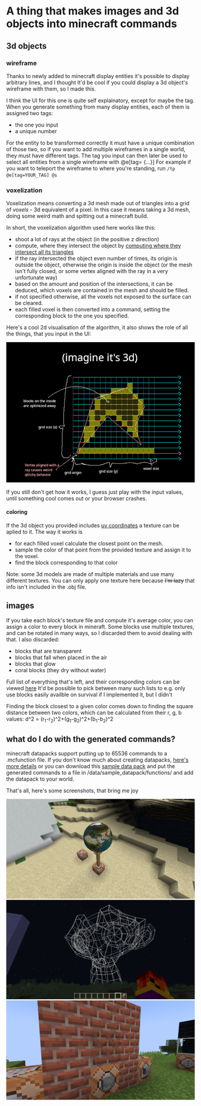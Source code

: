 # A thing that makes images and 3d objects into minecraft commands

## 3d objects

### wireframe

Thanks to newly added to minecraft display entities it's possible to display arbitrary lines,
and I thought It'd be cool if you could display a 3d object's wireframe with them,
so I made this.

I think the UI for this one is quite self explainatory, except for maybe the tag.
When you generate something from many display entities, each of them is assigned two tags:

- the one you input
- a unique number

For the entity to be transformed correctly it must have a unique combination of those two,
so if you want to add multiple wireframes in a single world, they must have different tags.
The tag you input can then later be used to select all entities from a single wireframe with @e\[tag= {...}\]
For example if you want to teleport the wireframe to where you're standing, run `/tp @e[tag=YOUR_TAG] @s`

### voxelization

Voxelization means converting a 3d mesh made out of triangles into a grid of _voxels_ - 3d equivalent of a pixel.
In this case it means taking a 3d mesh, doing some weird math and spitting out a minecraft build.

In short, the voxelization algorithm used here works like this:

- shoot a lot of rays at the object (in the positive z direction)
- compute, where they intersect the object by [computing where they intersect all its triangles](https://en.wikipedia.org/wiki/M%C3%B6ller%E2%80%93Trumbore_intersection_algorithm)
- if the ray intersected the object even number of times, its origin is outside the object, otherwise the origin is inside the object (or the mesh isn't fully closed, or some vertex aligned with the ray in a very unfortunate way)
- based on the amount and position of the intersections, it can be deduced, which voxels are contained in the mesh and should be filled.
- if not specified otherwise, all the voxels not exposed to the surface can be cleared.
- each filled voxel is then converted into a command, setting the corresponding block to the one you specified.

Here's a cool 2d visualisation of the algorithm, it also shows the role of all the things, that you input in the UI:

<img src="/public/images/voxelization.png"/>

If you still don't get how it works, I guess just play with the input values, until something cool comes out or your browser crashes.

#### coloring

If the 3d object you provided includes [uv coordinates](https://en.wikipedia.org/wiki/UV_mapping) a texture can be aplied to it.
The way it works is

- for each filled voxel calculate the closest point on the mesh.
- sample the color of that point from the provided texture and assign it to the voxel.
- find the block corresponding to that color

Note: some 3d models are made of multiple materials and use many different textures. You can only apply one texture here because ~~I'm lazy~~ that info isn't included in the .obj file.

## images

If you take each block's texture file and compute it's average color, you can assign a color to every block in mineraft.
Some blocks use multiple textures, and can be rotated in many ways, so I discarded them to avoid dealing with that.
I also discarded:

- blocks that are transparent
- blocks that fall when placed in the air
- blocks that glow
- coral blocks (they dry without water)

Full list of everything that's left, and their corresponding colors can be viewed [here](/public/bclists/blockcolors.txt)
It'd be possible to pick between many such lists to e.g. only use blocks easily availble on survival if I implemented it, but I didn't

Finding the block closest to a given color comes down to finding the square distance between two colors,
which can be calculated from their r, g, b values: d^2 = (r<sub>1</sub>-r<sub>2</sub>)^2+(g<sub>1</sub>-g<sub>2</sub>)^2+(b<sub>1</sub>-b<sub>2</sub>)^2

## what do I do with the generated commands?

minecraft datapacks support putting up to 65536 commands to a .mcfunction file. If you don't know much about creating datapacks,
[here's more details](https://minecraft.fandom.com/wiki/Data_pack) or you can download this [sample data pack](/public/sample_datapack.zip) and put the generated commands to a file in /data/sample_datapack/functions/ and add the datapack to your world.

That's all, here's some screenshots, that bring me joy

<img src="/public/images/screenshots/globe.png"/>
<img src="/public/images/screenshots/monke.png"/>
<img src="/public/images/screenshots/brick.png"/>
